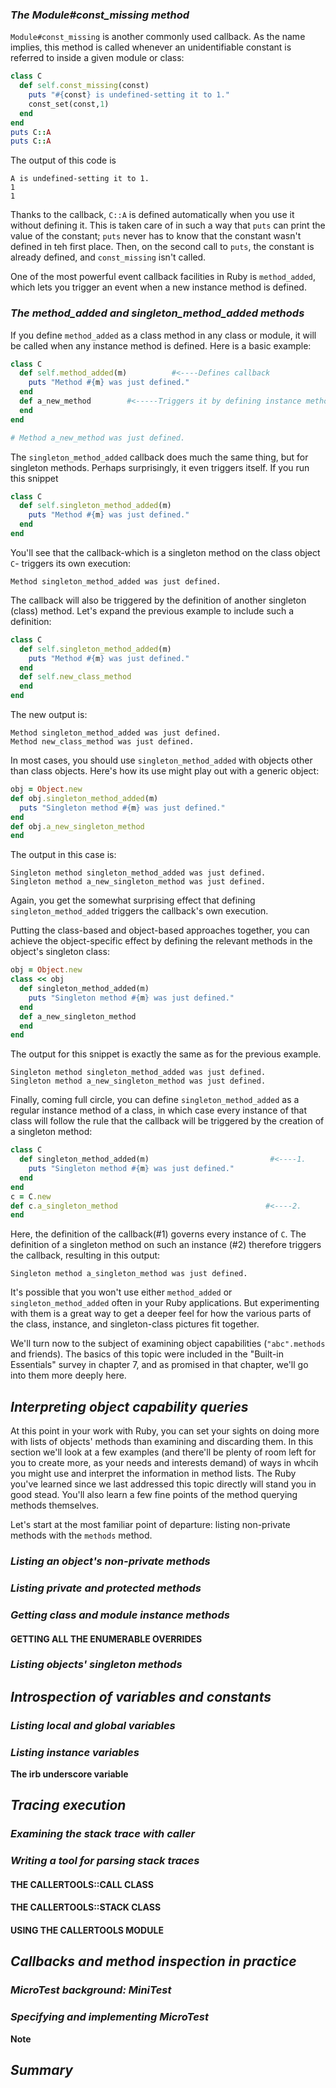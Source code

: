 ### *The Module#const_missing method* ###
`Module#const_missing` is another commonly used callback. As the name implies, this method is called whenever an unidentifiable constant is referred to inside a given module or class:

```ruby 
class C
  def self.const_missing(const)
    puts "#{const} is undefined-setting it to 1."
    const_set(const,1)
  end
end
puts C::A
puts C::A
```
The output of this code is

```irb
A is undefined-setting it to 1.
1
1
```
Thanks to the callback, `C::A` is defined automatically when you use it without defining it. This is taken care of in such a way that `puts` can print the value of the constant; `puts` never has to know that the constant wasn't defined in teh first place. Then, on the second call to `puts`, the constant is already defined, and `const_missing` isn't called.

One of the most powerful event callback facilities in Ruby is `method_added`, which lets you trigger an event when a new instance method is defined.

### *The method_added and singleton_method_added methods* ###
If you define `method_added` as a class method in any class or module, it will be called when any instance method is defined. Here is a basic example:

```ruby 
class C
  def self.method_added(m)          #<----Defines callback
    puts "Method #{m} was just defined."
  end
  def a_new_method        #<-----Triggers it by defining instance method
  end
end

# Method a_new_method was just defined.
```
The `singleton_method_added` callback does much the same thing, but for singleton methods. Perhaps surprisingly, it even triggers itself. If you run this snippet

```ruby 
class C
  def self.singleton_method_added(m)
    puts "Method #{m} was just defined."
  end
end
```
You'll see that the callback-which is a singleton method on the class object `C`- triggers its own execution:

```irb 
Method singleton_method_added was just defined.
```
The callback will also be triggered by the definition of another singleton (class) method. Let's expand the previous example to include such a definition:

```ruby 
class C
  def self.singleton_method_added(m)
    puts "Method #{m} was just defined."
  end
  def self.new_class_method
  end
end
```
The new output is:

```irb 
Method singleton_method_added was just defined.
Method new_class_method was just defined.
```
In most cases, you should use `singleton_method_added` with objects other than class objects. Here's how its use might play out with a generic object:

```ruby 
obj = Object.new
def obj.singleton_method_added(m)
  puts "Singleton method #{m} was just defined."
end
def obj.a_new_singleton_method
end
```
The output in this case is:

```irb 
Singleton method singleton_method_added was just defined.
Singleton method a_new_singleton_method was just defined.
```
Again, you get the somewhat surprising effect that defining `singleton_method_added` triggers the callback's own execution.

Putting the class-based and object-based approaches together, you can achieve the object-specific effect by defining the relevant methods in the object's singleton class:

```ruby 
obj = Object.new
class << obj
  def singleton_method_added(m)
    puts "Singleton method #{m} was just defined."
  end
  def a_new_singleton_method
  end
end
```
The output for this snippet is exactly the same as for the previous example. 

```irb 
Singleton method singleton_method_added was just defined.
Singleton method a_new_singleton_method was just defined.
```
Finally, coming full circle, you can define `singleton_method_added` as a regular instance method of a class, in which case every instance of that class will follow the rule that the callback will be triggered by the creation of a singleton method:

```ruby 
class C
  def singleton_method_added(m)                           #<----1.
    puts "Singleton method #{m} was just defined."
  end
end
c = C.new
def c.a_singleton_method                                 #<----2.
end
```
Here, the definition of the callback(#1) governs every instance of `C`. The definition of a singleton method on such an instance (#2) therefore triggers the callback, resulting in this output:

```irb 
Singleton method a_singleton_method was just defined.
```
It's possible that you won't use either `method_added` or `singleton_method_added` often in your Ruby applications. But experimenting with them is a great way to get a deeper feel for how the various parts of the class, instance, and singleton-class pictures fit together.

We'll turn now to the subject of examining object capabilities (`"abc".methods` and friends). The basics of this topic were included in the "Built-in Essentials" survey in chapter 7, and as promised in that chapter, we'll go into them more deeply here.

## *Interpreting object capability queries* ##
At this point in your work with Ruby, you can set your sights on doing more with lists of objects' methods than examining and discarding them. In this section we'll look at a few examples (and there'll be plenty of room left for you to create more, as your needs and interests demand) of ways in whcih you might use and interpret the information in method lists. The Ruby you've learned since we last addressed this topic directly will stand you in good stead. You'll also learn a few fine points of the method querying methods themselves.

Let's start at the most familiar point of departure: listing non-private methods with the `methods` method.

### *Listing an object's non-private methods* ### 

### *Listing private and protected methods* ###

### *Getting class and module instance methods* ###

#### GETTING ALL THE ENUMERABLE OVERRIDES ####

### *Listing objects' singleton methods* ###

## *Introspection of variables and constants* ## 

### *Listing local and global variables* ###

### *Listing instance variables* ###

**The irb underscore variable** 

## *Tracing execution* ##

### *Examining the stack trace with caller* ###

### *Writing a tool for parsing stack traces* ###

#### THE CALLERTOOLS::CALL CLASS ####

#### THE CALLERTOOLS::STACK CLASS ####

#### USING THE CALLERTOOLS MODULE ####

## *Callbacks and method inspection in practice* ##

### *MicroTest background: MiniTest* ###

### *Specifying and implementing MicroTest* ### 

**Note** 

## *Summary* ##

